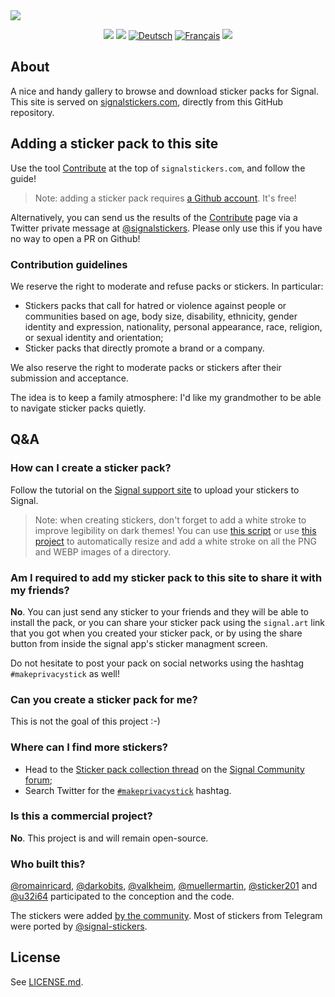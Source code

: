 <a href="https://signalstickers.com" id="top">
  <img src="https://user-images.githubusercontent.com/441546/87215225-358fb380-c2e9-11ea-8c77-02aad9ed3a5a.png" style="max-width: 100%;" />
</a>

<p align="center">
  <a href="https://travis-ci.com/signalstickers/signalstickers"><img src="https://travis-ci.com/signalstickers/signalstickers.svg?branch=master"></a>
  <a href="https://github.com/signalstickers/signalstickers/graphs/contributors"><img src="https://img.shields.io/github/contributors/signalstickers/signalstickers"></a>
  <a href="README.de.md"><img src="http://bit.ly/3bljOI0" alt="Deutsch"></a>
  <a href="README.fr.md"><img src="https://bit.ly/31xkO7h" alt="Français"></a>
  <a href="https://twitter.com/signalstickers"><img src="https://img.shields.io/twitter/follow/signalstickers?label=Feed&style=social"></a>
</p>

## About
A nice and handy gallery to browse and download sticker packs for Signal.
This site is served on [signalstickers.com](https://signalstickers.com),
directly from this GitHub repository.

## Adding a sticker pack to this site
Use the tool [Contribute](https://signalstickers.com/contribute) at the top of
`signalstickers.com`, and follow the guide!

> Note: adding a sticker pack requires [a Github account](https://github.com/join).
> It's free!

Alternatively, you can send us the results of the
[Contribute](https://signalstickers.com/contribute) page via a Twitter private
message at [@signalstickers](https://twitter.com/signalstickers). Please only
use this if you have no way to open a PR on Github!

### Contribution guidelines
We reserve the right to moderate and refuse packs or stickers. In particular:
+ Stickers packs that call for hatred or violence against people or communities
  based on age, body size, disability, ethnicity, gender identity and
  expression, nationality, personal appearance, race, religion, or sexual
  identity and orientation;
+ Sticker packs that directly promote a brand or a company.

We also reserve the right to moderate packs or stickers after their submission
and acceptance.

The idea is to keep a family atmosphere: I'd like my grandmother to be able to
navigate sticker packs quietly.

## Q&A

### How can I create a sticker pack?
Follow the tutorial on the [Signal support site](https://support.signal.org/hc/articles/360031836512-Stickers#h_c2a0a45b-862f-4d12-9ab1-d9a6844062ca)
to upload your stickers to Signal.

> Note: when creating stickers, don't forget to add a white stroke to improve
> legibility on dark themes! You can use [this script](https://github.com/signalstickers/stickers-scripts/blob/master/add_border.sh)
> or use [this project](https://framagit.org/luc/stickerify-for-signal)
> to automatically resize and add a white stroke on all the PNG and WEBP images
> of a directory.

### Am I required to add my sticker pack to this site to share it with my friends?
**No**. You can just send any sticker to your friends and they will be able to
install the pack, or you can share your sticker pack using the `signal.art` link
that you got when you created your sticker pack, or by using the share button
from inside the signal app's sticker managment screen.

Do not hesitate to post your pack on social networks using the hashtag
`#makeprivacystick` as well!

### Can you create a sticker pack for me?
This is not the goal of this project :-)

### Where can I find more stickers?
- Head to the [Sticker pack collection
  thread](https://community.signalusers.org/t/sticker-pack-collection-thread-makeprivacystick/10650)
  on the [Signal Community forum](https://community.signalusers.org);
- Search Twitter for the
  [`#makeprivacystick`](https://twitter.com/hashtag/makeprivacystick) hashtag.

### Is this a commercial project?
**No**. This project is and will remain open-source.


### Who built this?
[@romainricard](https://github.com/romainricard),
[@darkobits](https://github.com/darkobits),
[@valkheim](https://github.com/valkheim),
[@muellermartin](https://github.com/muellermartin),
[@sticker201](https://github.com/sticker201) and
[@u32i64](https://github.com/u32i64) participated to the conception and the
code.

The stickers were added [by the community](https://github.com/signalstickers/signalstickers/graphs/contributors).
Most of stickers from Telegram were ported by [@signal-stickers](https://github.com/signal-stickers).

## License
See [LICENSE.md](LICENSE.md).
